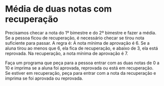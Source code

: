 # Média de duas notas com recuperação

Precisamos checar a nota do 1º bimestre e do 2º bimestre e fazer a média. Se a pessoa ficou de recuperação, é necessário checar se tirou nota suficiente para passar.
A regra é:
A nota mínima de aprovação é 6. Se a aluna tirou ao menos que 6, ela fica de recuperação, e abaixo de 3, ela está reprovada.
Na recuperação, a nota mínima de aprovação é 7.

Faça um programa que peça para a pessoa entrar com as duas notas de 0 a 10 e imprima se a aluna foi aprovada, reprovada ou está em recuperação. Se estiver em recuperação, peça para entrar com a nota da recuperação e imprima se foi aprovada ou reprovada.